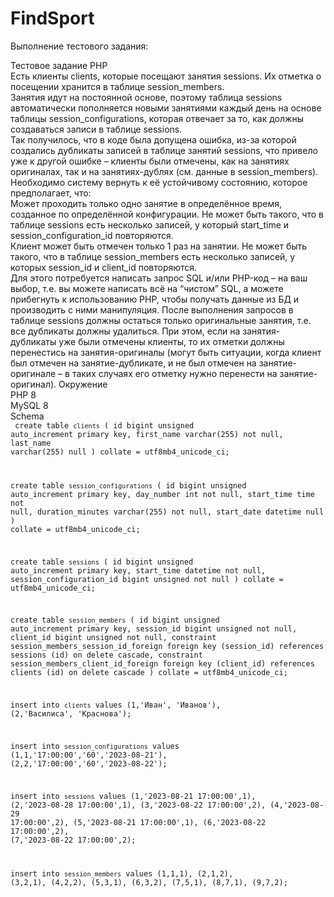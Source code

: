 # FindSport
Выполнение тестового задания:

Тестовое задание PHP</br>
Есть клиенты clients, которые посещают занятия sessions. Их отметка о посещении хранится в таблице session_members. </br>
Занятия идут на постоянной основе, поэтому таблица sessions автоматически пополняется новыми занятиями каждый день на основе таблицы session_configurations, которая отвечает за то, как должны создаваться записи в таблице sessions. </br>
Так получилось, что в коде была допущена ошибка, из-за которой создались дубликаты записей в таблице занятий sessions, что привело уже к другой ошибке – клиенты были отмечены, как на занятиях оригиналах, так и на занятиях-дублях (см. данные в  session_members). </br>
Необходимо систему вернуть к её устойчивому состоянию, которое предполагает, что:</br>
Может проходить только одно занятие в определённое время, созданное по определённой конфигурации. Не может быть такого, что в таблице  sessions есть несколько записей, у который start_time и session_configuration_id повторяются. </br>
Клиент может быть отмечен только 1 раз на занятии. Не может быть такого, что в таблице session_members есть несколько записей, у которых session_id и client_id повторяются.</br>
Для этого потребуется написать запрос SQL и/или PHP-код – на ваш выбор, т.е. вы можете написать всё на “чистом” SQL, а можете прибегнуть к использованию PHP, чтобы получать данные из БД и производить с ними манипуляция. После выполнения запросов в таблице sessions должны остаться только оригинальные занятия, т.е. все дубликаты должны удалиться. При этом, если на занятия-дубликаты уже были отмечены клиенты, то их отметки должны перенестись на занятия-оригиналы (могут быть ситуации, когда клиент был отмечен на занятие-дубликате, и не был отмечен на занятие-оригинале – в таких случаях его отметку нужно перенести на занятие-оригинал).
Окружение</br>
PHP 8 </br>
MySQL 8 </br>
Schema </br>
<code>
create table `clients`
(
    id            bigint unsigned auto_increment primary key,
    first_name    varchar(255)            not null,
    last_name     varchar(255)            null
)  collate = utf8mb4_unicode_ci;

create table `session_configurations`
(
    id               bigint unsigned auto_increment primary key,
    day_number       int          not null,
    start_time       time         not null,
    duration_minutes varchar(255) not null,
    start_date       datetime     null
) collate = utf8mb4_unicode_ci;

create table `sessions`
(
    id                       bigint unsigned auto_increment primary key,
    start_time               datetime        not null,
    session_configuration_id bigint unsigned not null
) collate = utf8mb4_unicode_ci;

create table `session_members`
(
    id              bigint unsigned auto_increment primary key,
    session_id      bigint unsigned not null,
    client_id       bigint unsigned not null,
    constraint session_members_session_id_foreign
        foreign key (session_id) references sessions (id)
            on delete cascade,
    constraint session_members_client_id_foreign
        foreign key (client_id) references clients (id)
            on delete cascade
) collate = utf8mb4_unicode_ci;

insert into `clients` values
    (1,'Иван', 'Иванов'),
    (2,'Василиса', 'Краснова');

insert into `session_configurations` values
    (1,1,'17:00:00','60','2023-08-21'),
    (2,2,'17:00:00','60','2023-08-22');

insert into `sessions` values
    (1,'2023-08-21 17:00:00',1),
    (2,'2023-08-28 17:00:00',1),
    (3,'2023-08-22 17:00:00',2),
    (4,'2023-08-29 17:00:00',2),
    (5,'2023-08-21 17:00:00',1),
    (6,'2023-08-22 17:00:00',2),
    (7,'2023-08-22 17:00:00',2);

insert into `session_members` values
   (1,1,1),
   (2,1,2),
   (3,2,1),
   (4,2,2),
   (5,3,1),
   (6,3,2),
   (7,5,1),
   (8,7,1),
   (9,7,2);
</code>
